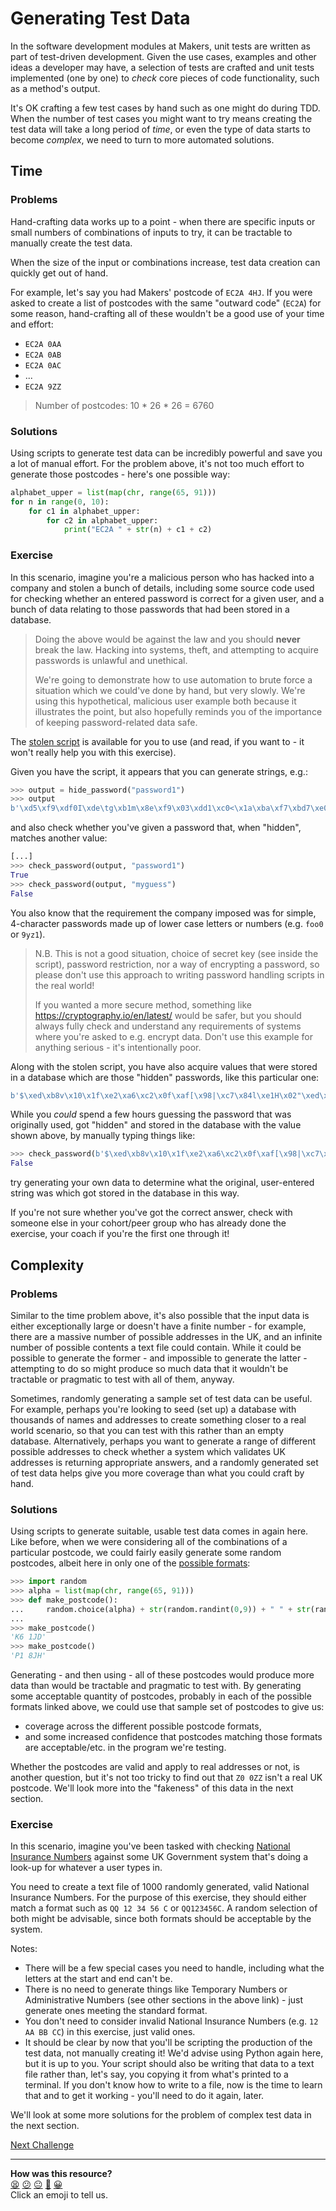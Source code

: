 # Generating Test Data

In the software development modules at Makers, unit tests are written as part of
test-driven development. Given the use cases, examples and other ideas a
developer may have, a selection of tests are crafted and unit tests implemented
(one by one) to *check* core pieces of code functionality, such as a method's
output.

It's OK crafting a few test cases by hand such as one might do during TDD. When
the number of test cases you might want to try means creating the test data will
take a long period of *time*, or even the type of data starts to become
*complex*, we need to turn to more automated solutions.

## Time

### Problems

Hand-crafting data works up to a point - when there are specific inputs or small
numbers of combinations of inputs to try, it can be tractable to manually create
the test data.

When the size of the input or combinations increase, test data creation can
quickly get out of hand.

For example, let's say you had Makers' postcode of `EC2A 4HJ`. If you were asked
to create a list of postcodes with the same "outward code" (`EC2A`) for some
reason, hand-crafting all of these wouldn't be a good use of your time and
effort:

* `EC2A 0AA`
* `EC2A 0AB`
* `EC2A 0AC`
* ...
* `EC2A 9ZZ`

> Number of postcodes: 10 * 26 * 26 = 6760

### Solutions

Using scripts to generate test data can be incredibly powerful and save you a
lot of manual effort. For the problem above, it's not too much effort to
generate those postcodes - here's one possible way:

```python
alphabet_upper = list(map(chr, range(65, 91)))
for n in range(0, 10):
    for c1 in alphabet_upper:
        for c2 in alphabet_upper:
            print("EC2A " + str(n) + c1 + c2)
```

### Exercise

In this scenario, imagine you're a malicious person who has hacked into a
company and stolen a bunch of details, including some source code used for
checking whether an entered password is correct for a given user, and a bunch of
data relating to those passwords that had been stored in a database.

> Doing the above would be against the law and you should **never** break the
> law. Hacking into systems, theft, and attempting to acquire passwords is
> unlawful and unethical.
> 
> We're going to demonstrate how to use automation to brute force a situation
> which we could've done by hand, but very slowly. We're using this
> hypothetical, malicious user example both because it illustrates the point,
> but also hopefully reminds you of the importance of keeping password-related
> data safe.

The [stolen script](./01_resources/password_handler.py) is available for you to
use (and read, if you want to - it won't really help you with this exercise).

Given you have the script, it appears that you can generate strings, e.g.:

```python
>>> output = hide_password("password1")
>>> output
b'\xd5\xf9\xdf0I\xde\tg\xb1m\x8e\xf9\x03\xdd1\xc0<\x1a\xba\xf7\xbd7\xe0t:N\xe1\xd3@\xbdS\xd7'
```

and also check whether you've given a password that, when "hidden", matches
another value:

```python
[...]
>>> check_password(output, "password1")
True
>>> check_password(output, "myguess")
False
```

You also know that the requirement the company imposed was for simple,
4-character passwords made up of lower case letters or numbers (e.g. `foo0` or
`9yz1`).

> N.B. This is not a good situation, choice of secret key (see inside the
> script), password restriction, nor a way of encrypting a password, so please
> don't use this approach to writing password handling scripts in the real
> world!
> 
> If you wanted a more secure method, something like
> https://cryptography.io/en/latest/ would be safer, but you should always fully
> check and understand any requirements of systems where you're asked to e.g.
> encrypt data. Don't use this example for anything serious - it's intentionally
> poor.

Along with the stolen script, you have also acquire values that were stored in a
database which are those "hidden" passwords, like this particular one:

```python
b'$\xed\xb8v\x10\x1f\xe2\xa6\xc2\x0f\xaf[\x98|\xc7\x84l\xe1H\x02"\xed\xbf\xde\xd7>/;.\x9bI\xdf'
```

While you *could* spend a few hours guessing the password that was originally
used, got "hidden" and stored in the database with the value shown above, by
manually typing things like:

```python
>>> check_password(b'$\xed\xb8v\x10\x1f\xe2\xa6\xc2\x0f\xaf[\x98|\xc7\x84l\xe1H\x02"\xed\xbf\xde\xd7>/;.\x9bI\xdf', "0000")
False
```

try generating your own data to determine what the original, user-entered string
was which got stored in the database in this way.

If you're not sure whether you've got the correct answer, check with someone
else in your cohort/peer group who has already done the exercise, your coach if
you're the first one through it!

<!-- OMITTED -->

## Complexity

### Problems

Similar to the time problem above, it's also possible that the input data is
either exceptionally large or doesn't have a finite number - for example, there
are a massive number of possible addresses in the UK, and an infinite number of
possible contents a text file could contain. While it could be possible to
generate the former - and impossible to generate the latter - attempting to do
so might produce so much data that it wouldn't be tractable or pragmatic to test
with all of them, anyway.

Sometimes, randomly generating a sample set of test data can be useful. For
example, perhaps you're looking to seed (set up) a database with thousands of
names and addresses to create something closer to a real world scenario, so that
you can test with this rather than an empty database. Alternatively, perhaps you
want to generate a range of different possible addresses to check whether a
system which validates UK addresses is returning appropriate answers, and a
randomly generated set of test data helps give you more coverage than what you
could craft by hand.

### Solutions

Using scripts to generate suitable, usable test data comes in again here. Like
before, when we were considering all of the combinations of a particular
postcode, we could fairly easily generate some random postcodes, albeit here in
only one of the [possible
formats](https://en.wikipedia.org/wiki/Postcodes_in_the_United_Kingdom#Validation):

```python
>>> import random
>>> alpha = list(map(chr, range(65, 91)))
>>> def make_postcode():
...     random.choice(alpha) + str(random.randint(0,9)) + " " + str(random.randint(0,9)) + random.choice(alpha) + random.choice(alpha)
... 
>>> make_postcode()
'K6 1JD'
>>> make_postcode()
'P1 8JH'
```

Generating - and then using - all of these postcodes would produce more data
than would be tractable and pragmatic to test with. By generating some
acceptable quantity of postcodes, probably in each of the possible formats
linked above, we could use that sample set of postcodes to give us:

* coverage across the different possible postcode formats,
* and some increased confidence that postcodes matching those formats are
  acceptable/etc. in the program we're testing.

Whether the postcodes are valid and apply to real addresses or not, is another
question, but it's not too tricky to find out that `Z0 0ZZ` isn't a real UK
postcode. We'll look more into the "fakeness" of this data in the next section.

### Exercise

In this scenario, imagine you've been tasked with checking [National Insurance
Numbers](https://en.wikipedia.org/wiki/National_Insurance_number#Format) against
some UK Government system that's doing a look-up for whatever a user types in.

You need to create a text file of 1000 randomly generated, valid National
Insurance Numbers. For the purpose of this exercise, they should either match a
format such as `QQ 12 34 56 C` or `QQ123456C`. A random selection of both might
be advisable, since both formats should be acceptable by the system.

Notes:
* There will be a few special cases you need to handle, including what the
  letters at the start and end can't be.
* There is no need to generate things like Temporary Numbers or Administrative
  Numbers (see other sections in the above link) - just generate ones meeting
  the standard format.
* You don't need to consider invalid National Insurance Numbers (e.g. `12 AA BB
  CC`) in this exercise, just valid ones.
* It should be clear by now that you'll be scripting the production of the test
  data, not manually creating it! We'd advise using Python again here, but it is
  up to you. Your script should also be writing that data to a text file rather
  than, let's say, you copying it from what's printed to a terminal. If you
  don't know how to write to a file, now is the time to learn that and to get it
  working - you'll need to do it again, later.

We'll look at some more solutions for the problem of complex test data in the
next section.

[Next Challenge](02_fake_data.md)

<!-- BEGIN GENERATED SECTION DO NOT EDIT -->

---

**How was this resource?**  
[😫](https://airtable.com/shrUJ3t7KLMqVRFKR?prefill_Repository=makersacademy%2Fextending-testing&prefill_File=phase2%2F01_generating_test_data.md&prefill_Sentiment=😫) [😕](https://airtable.com/shrUJ3t7KLMqVRFKR?prefill_Repository=makersacademy%2Fextending-testing&prefill_File=phase2%2F01_generating_test_data.md&prefill_Sentiment=😕) [😐](https://airtable.com/shrUJ3t7KLMqVRFKR?prefill_Repository=makersacademy%2Fextending-testing&prefill_File=phase2%2F01_generating_test_data.md&prefill_Sentiment=😐) [🙂](https://airtable.com/shrUJ3t7KLMqVRFKR?prefill_Repository=makersacademy%2Fextending-testing&prefill_File=phase2%2F01_generating_test_data.md&prefill_Sentiment=🙂) [😀](https://airtable.com/shrUJ3t7KLMqVRFKR?prefill_Repository=makersacademy%2Fextending-testing&prefill_File=phase2%2F01_generating_test_data.md&prefill_Sentiment=😀)  
Click an emoji to tell us.

<!-- END GENERATED SECTION DO NOT EDIT -->
